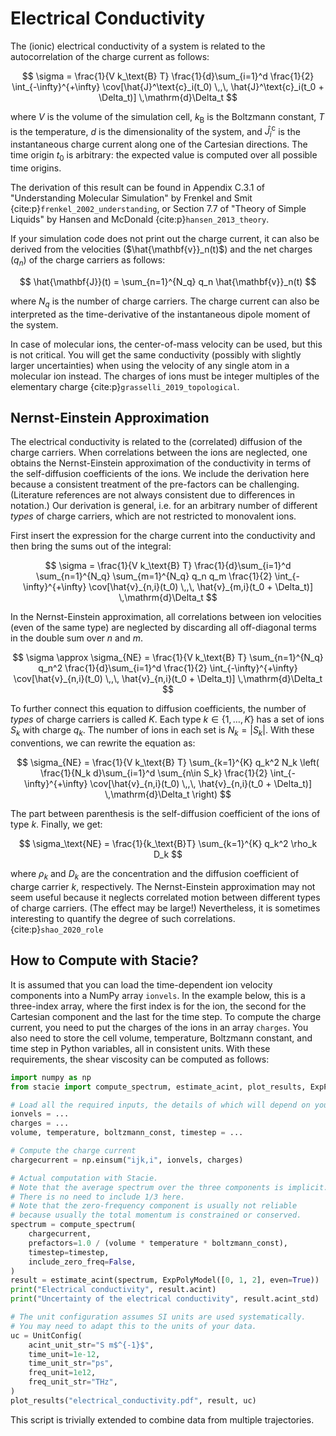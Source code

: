 # Electrical Conductivity

The (ionic) electrical conductivity of a system is related to the autocorrelation
of the charge current as follows:

$$
    \sigma = \frac{1}{V k_\text{B} T}
        \frac{1}{d}\sum_{i=1}^d
        \frac{1}{2}
        \int_{-\infty}^{+\infty}
        \cov[\hat{J}^\text{c}_i(t_0) \,,\, \hat{J}^\text{c}_i(t_0 + \Delta_t)]
        \,\mathrm{d}\Delta_t
$$

where $V$ is the volume of the simulation cell,
$k_\text{B}$ is the Boltzmann constant,
$T$ is the temperature,
$d$ is the dimensionality of the system,
and $\hat{J}^\text{c}_i$ is the instantaneous charge current along one of the Cartesian directions.
The time origin $t_0$ is arbitrary:
the expected value is computed over all possible time origins.

The derivation of this result can be found in
Appendix C.3.1 of "Understanding Molecular Simulation"
by Frenkel and Smit {cite:p}`frenkel_2002_understanding`,
or Section 7.7 of "Theory of Simple Liquids"
by Hansen and McDonald {cite:p}`hansen_2013_theory`.

If your simulation code does not print out the charge current,
it can also be derived from the velocities ($\hat{\mathbf{v}}_n(t)$)
and the net charges ($q_n$) of the charge carriers as follows:

$$
    \hat{\mathbf{J}}(t) = \sum_{n=1}^{N_q} q_n \hat{\mathbf{v}}_n(t)
$$

where $N_q$ is the number of charge carriers.
The charge current can also be interpreted as
the time-derivative of the instantaneous dipole moment of the system.

In case of molecular ions, the center-of-mass velocity can be used, but this is not critical.
You will get the same conductivity (possibly with slightly larger uncertainties)
when using the velocity of any single atom in a molecular ion instead.
The charges of ions must be integer multiples of the elementary charge
{cite:p}`grasselli_2019_topological`.

## Nernst-Einstein Approximation

The electrical conductivity is related to the (correlated) diffusion of the charge carriers.
When correlations between the ions are neglected, one obtains the Nernst-Einstein approximation
of the conductivity in terms of the self-diffusion coefficients of the ions.
We include the derivation here because a consistent treatment of the pre-factors
can be challenging.
(Literature references are not always consistent due to differences in notation.)
Our derivation is general, i.e. for an arbitrary number of different *types*
of charge carriers, which are not restricted to monovalent ions.

First insert the expression for the charge current into the conductivity
and then bring the sums out of the integral:

$$
    \sigma = \frac{1}{V k_\text{B} T}
        \frac{1}{d}\sum_{i=1}^d
        \sum_{n=1}^{N_q} \sum_{m=1}^{N_q}
        q_n q_m
        \frac{1}{2}
        \int_{-\infty}^{+\infty}
        \cov[\hat{v}_{n,i}(t_0) \,,\, \hat{v}_{m,i}(t_0 + \Delta_t)]
        \,\mathrm{d}\Delta_t
$$

In the Nernst-Einstein approximation,
all correlations between ion velocities (even of the same type) are neglected
by discarding all off-diagonal terms in the double sum over $n$ and $m$.

$$
    \sigma \approx \sigma_{NE} = \frac{1}{V k_\text{B} T}
        \sum_{n=1}^{N_q}
        q_n^2
        \frac{1}{d}\sum_{i=1}^d
        \frac{1}{2}
        \int_{-\infty}^{+\infty}
        \cov[\hat{v}_{n,i}(t_0) \,,\, \hat{v}_{n,i}(t_0 + \Delta_t)]
        \,\mathrm{d}\Delta_t
$$

To further connect this equation to diffusion coefficients,
the number of *types* of charge carriers is called $K$.
Each type $k \in \{1, \ldots, K\}$ has a set of ions $S_k$ with charge $q_k$.
The number of ions in each set is $N_k=|S_k|$.
With these conventions, we can rewrite the equation as:

$$
    \sigma_{NE} = \frac{1}{V k_\text{B} T}
        \sum_{k=1}^{K}
        q_k^2 N_k
        \left(
        \frac{1}{N_k d}\sum_{i=1}^d
        \sum_{n\in S_k}
        \frac{1}{2}
        \int_{-\infty}^{+\infty}
        \cov[\hat{v}_{n,i}(t_0) \,,\, \hat{v}_{n,i}(t_0 + \Delta_t)]
        \,\mathrm{d}\Delta_t
        \right)
$$

The part between parenthesis is the self-diffusion coefficient of the ions of type $k$.
Finally, we get:

$$
    \sigma_\text{NE} = \frac{1}{k_\text{B}T} \sum_{k=1}^{K} q_k^2 \rho_k D_k
$$

where $\rho_k$ and $D_k$ are the concentration and the diffusion coefficient of charge carrier $k$,
respectively.
The Nernst-Einstein approximation may not seem useful
because it neglects correlated motion between different types of charge carriers.
(The effect may be large!)
Nevertheless, it is sometimes interesting to quantify the degree of such correlations.
{cite:p}`shao_2020_role`

## How to Compute with Stacie?

It is assumed that you can load the time-dependent ion velocity components
into a NumPy array `ionvels`.
In the example below, this is a three-index array,
where the first index is for the ion, the second for the Cartesian component
and the last for the time step.
To compute the charge current, you need to put the charges of the ions
in an array `charges`.
You also need to store the cell volume, temperature,
Boltzmann constant, and time step in Python variables,
all in consistent units.
With these requirements, the shear viscosity can be computed as follows:

```python
import numpy as np
from stacie import compute_spectrum, estimate_acint, plot_results, ExpPolyModel, UnitConfig

# Load all the required inputs, the details of which will depend on your use case.
ionvels = ...
charges = ...
volume, temperature, boltzmann_const, timestep = ...

# Compute the charge current
chargecurrent = np.einsum("ijk,i", ionvels, charges)

# Actual computation with Stacie.
# Note that the average spectrum over the three components is implicit.
# There is no need to include 1/3 here.
# Note that the zero-frequency component is usually not reliable
# because usually the total momentum is constrained or conserved.
spectrum = compute_spectrum(
    chargecurrent,
    prefactors=1.0 / (volume * temperature * boltzmann_const),
    timestep=timestep,
    include_zero_freq=False,
)
result = estimate_acint(spectrum, ExpPolyModel([0, 1, 2], even=True))
print("Electrical conductivity", result.acint)
print("Uncertainty of the electrical conductivity", result.acint_std)

# The unit configuration assumes SI units are used systematically.
# You may need to adapt this to the units of your data.
uc = UnitConfig(
    acint_unit_str="S m$^{-1}$",
    time_unit=1e-12,
    time_unit_str="ps",
    freq_unit=1e12,
    freq_unit_str="THz",
)
plot_results("electrical_conductivity.pdf", result, uc)
```

This script is trivially extended to combine data from multiple trajectories.
